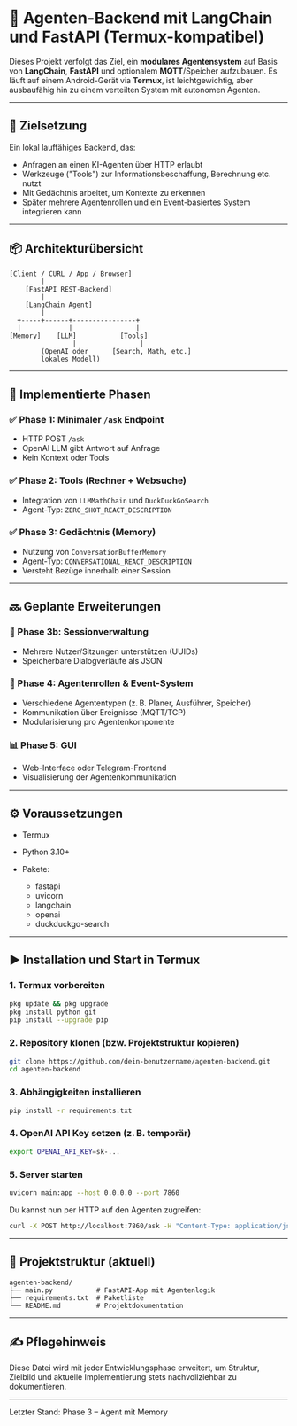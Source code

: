# 📘 Agenten-Backend mit LangChain und FastAPI (Termux-kompatibel)

Dieses Projekt verfolgt das Ziel, ein **modulares Agentensystem** auf Basis von **LangChain**, **FastAPI** und optionalem **MQTT**/Speicher aufzubauen. Es läuft auf einem Android-Gerät via **Termux**, ist leichtgewichtig, aber ausbaufähig hin zu einem verteilten System mit autonomen Agenten.

---

## 🚀 Zielsetzung

Ein lokal lauffähiges Backend, das:

* Anfragen an einen KI-Agenten über HTTP erlaubt
* Werkzeuge ("Tools") zur Informationsbeschaffung, Berechnung etc. nutzt
* Mit Gedächtnis arbeitet, um Kontexte zu erkennen
* Später mehrere Agentenrollen und ein Event-basiertes System integrieren kann

---

## 📦 Architekturübersicht

```text
[Client / CURL / App / Browser]
        |
    [FastAPI REST-Backend]
        |
    [LangChain Agent]
        |
  +-----+------+----------------+
  |            |                |
[Memory]    [LLM]           [Tools]
                |                |
        (OpenAI oder      [Search, Math, etc.]
        lokales Modell)
```

---

## 🧩 Implementierte Phasen

### ✅ Phase 1: Minimaler `/ask` Endpoint

* HTTP POST `/ask`
* OpenAI LLM gibt Antwort auf Anfrage
* Kein Kontext oder Tools

### ✅ Phase 2: Tools (Rechner + Websuche)

* Integration von `LLMMathChain` und `DuckDuckGoSearch`
* Agent-Typ: `ZERO_SHOT_REACT_DESCRIPTION`

### ✅ Phase 3: Gedächtnis (Memory)

* Nutzung von `ConversationBufferMemory`
* Agent-Typ: `CONVERSATIONAL_REACT_DESCRIPTION`
* Versteht Bezüge innerhalb einer Session

---

## 🔜 Geplante Erweiterungen

### 🔄 Phase 3b: Sessionverwaltung

* Mehrere Nutzer/Sitzungen unterstützen (UUIDs)
* Speicherbare Dialogverläufe als JSON

### 🧭 Phase 4: Agentenrollen & Event-System

* Verschiedene Agententypen (z. B. Planer, Ausführer, Speicher)
* Kommunikation über Ereignisse (MQTT/TCP)
* Modularisierung pro Agentenkomponente

### 📊 Phase 5: GUI

* Web-Interface oder Telegram-Frontend
* Visualisierung der Agentenkommunikation

---

## ⚙️ Voraussetzungen

* Termux
* Python 3.10+
* Pakete:

  * fastapi
  * uvicorn
  * langchain
  * openai
  * duckduckgo-search

---

## ▶️ Installation und Start in Termux

### 1. Termux vorbereiten

```bash
pkg update && pkg upgrade
pkg install python git
pip install --upgrade pip
```

### 2. Repository klonen (bzw. Projektstruktur kopieren)

```bash
git clone https://github.com/dein-benutzername/agenten-backend.git
cd agenten-backend
```

### 3. Abhängigkeiten installieren

```bash
pip install -r requirements.txt
```

### 4. OpenAI API Key setzen (z. B. temporär)

```bash
export OPENAI_API_KEY=sk-...
```

### 5. Server starten

```bash
uvicorn main:app --host 0.0.0.0 --port 7860
```

Du kannst nun per HTTP auf den Agenten zugreifen:

```bash
curl -X POST http://localhost:7860/ask -H "Content-Type: application/json" -d '{"question": "Was ist die Hauptstadt von Kanada?"}'
```

---

## 📁 Projektstruktur (aktuell)

```text
agenten-backend/
├── main.py           # FastAPI-App mit Agentenlogik
├── requirements.txt  # Paketliste
└── README.md         # Projektdokumentation
```

---

## ✍️ Pflegehinweis

Diese Datei wird mit jeder Entwicklungsphase erweitert, um Struktur, Zielbild und aktuelle Implementierung stets nachvollziehbar zu dokumentieren.

---

Letzter Stand: Phase 3 – Agent mit Memory

